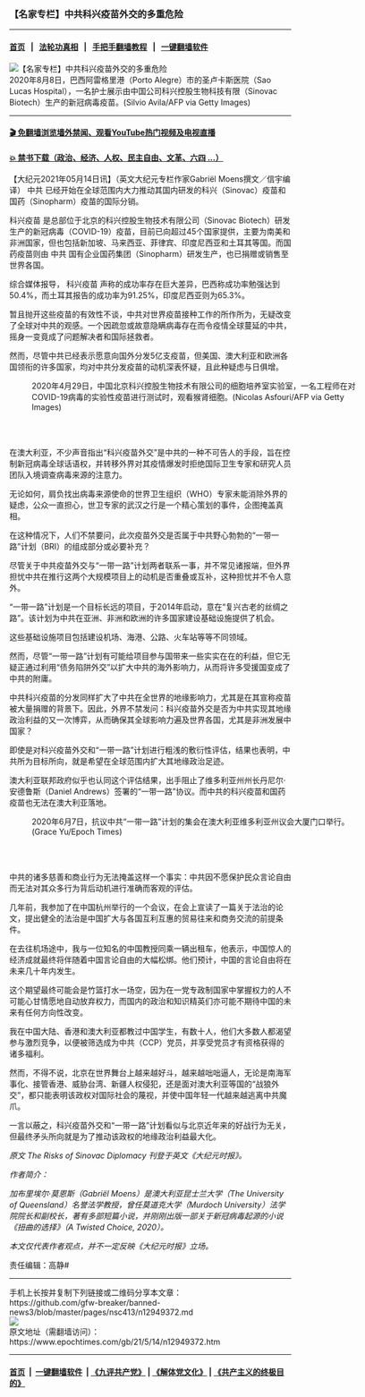 ### 【名家专栏】中共科兴疫苗外交的多重危险
------------------------

#### [首页](https://github.com/gfw-breaker/banned-news3/blob/master/README.md) &nbsp;&nbsp;|&nbsp;&nbsp; [法轮功真相](https://github.com/begood0513/basic/blob/master/README.md)  &nbsp;&nbsp;|&nbsp;&nbsp; [手把手翻墙教程](https://github.com/gfw-breaker/guides/wiki)  &nbsp;&nbsp;|&nbsp;&nbsp; [一键翻墙软件](https://github.com/gfw-breaker/nogfw/blob/master/README.md)  



<div><img alt="【名家专栏】中共科兴疫苗外交的多重危险" class="attachment-djy_600_400 size-djy_600_400 wp-post-image" src="https://i.epochtimes.com/assets/uploads/2021/05/id12949376-GettyImages-1227964209-700x420-600x400.jpg"/>
<div class="caption">
 2020年8月8日，巴西阿雷格里港（Porto Alegre）市的圣卢卡斯医院（Sao Lucas Hospital），一名护士展示由中国公司科兴控股生物科技有限（Sinovac Biotech）生产的新冠病毒疫苗。(Silvio Avila/AFP via Getty Images)
</div></div><hr/>

#### [ 🎬  免翻墙浏览墙外禁闻、观看YouTube热门视频及电视直播](https://github.com/gfw-breaker/HelloWorld)

#### [ 💥  禁书下载（政治、经济、人权、民主自由、文革、六四 ...）](https://github.com/gfw-breaker/books/blob/master/README.md)

<div><p>
 【大纪元2021年05月14日讯】（英文大纪元专栏作家Gabriël Moens撰文／信宇编译）
 <ok href="https://www.epochtimes.com/gb/tag/%E4%B8%AD%E5%85%B1.html">
  中共
 </ok>
 已经开始在全球范围内大力推动其国内研发的科兴（Sinovac）疫苗和国药（Sinopharm）疫苗的国际分销。
</p>
<p>
 <ok href="https://www.epochtimes.com/gb/tag/%E7%A7%91%E5%85%B4%E7%96%AB%E8%8B%97.html">
  科兴疫苗
 </ok>
 是总部位于北京的科兴控股生物技术有限公司（Sinovac Biotech）研发生产的新冠病毒（COVID-19）疫苗，目前已向超过45个国家提供，主要为南美和非洲国家，但也包括新加坡、马来西亚、菲律宾、印度尼西亚和土耳其等国。而国药疫苗则由
 <ok href="https://www.epochtimes.com/gb/tag/%E4%B8%AD%E5%85%B1.html">
  中共
 </ok>
 国有企业国药集团（Sinopharm）研发生产，也已捐赠或销售至世界各国。
</p>
<p>
 综合媒体报导，
 <ok href="https://www.epochtimes.com/gb/tag/%E7%A7%91%E5%85%B4%E7%96%AB%E8%8B%97.html">
  科兴疫苗
 </ok>
 声称的成功率存在巨大差异，巴西称成功率勉强达到50.4%，而土耳其报告的成功率为91.25%，印度尼西亚则为65.3%。
</p>
<p>
 暂且抛开这些疫苗的有效性不谈，中共对世界疫苗接种工作的所作所为，无疑改变了全球对中共的观感。一个因疏忽或故意隐瞒病毒存在而令疫情全球蔓延的中共，摇身一变竟成了问题解决者和国际拯救者。
</p>
<p>
 然而，尽管中共已经表示愿意向国外分发5亿支疫苗，但美国、澳大利亚和欧洲各国领衔的许多国家，均对中共分发疫苗的动机深表怀疑，且此种疑虑与日俱增。
</p>
<figure aria-describedby="caption-attachment-12949385" class="wp-caption aligncenter" id="attachment_12949385" style="width: 600px">
 <ok href="https://i.epochtimes.com/assets/uploads/2021/05/id12949385-virus-vaccine-525x350.jpg" target="_blank">
  <img alt="" class="wp-image-12949385" src="https://i.epochtimes.com/assets/uploads/2021/05/id12949385-virus-vaccine-525x350-450x300.jpg"/>
 </ok>
 <br/><figcaption class="wp-caption-text" id="caption-attachment-12949385">
  2020年4月29日，中国北京科兴控股生物技术有限公司的细胞培养室实验室，一名工程师在对COVID-19病毒的实验性疫苗进行测试时，观看猴肾细胞。(Nicolas Asfouri/AFP via Getty Images)
 </figcaption><br/>
</figure><br/>
<p>
 在澳大利亚，不少声音指出“科兴疫苗外交”是中共的一种不可告人的手段，旨在控制新冠病毒全球话语权，并转移外界对其疫情爆发时拒绝国际卫生专家和研究人员团队入境调查病毒来源的注意力。
</p>
<p>
 无论如何，肩负找出病毒来源使命的世界卫生组织（WHO）专家未能消除外界的疑虑，公众一直担心，世卫专家的武汉之行是一个精心策划的事件，企图掩盖真相。
</p>
<p>
 在这种情况下，人们不禁要问，此次疫苗外交是否属于中共野心勃勃的“一带一路”计划（BRI）的组成部分或必要补充？
</p>
<p>
 尽管关于中共疫苗外交与“一带一路”计划两者联系一事，并不常见诸报端，但外界担忧中共在推行这两个大规模项目上的动机是否重叠或互补，这种担忧并不令人意外。
</p>
<p>
 “一带一路”计划是一个目标长远的项目，于2014年启动，意在“复兴古老的丝绸之路”。该计划为中共在亚洲、非洲和欧洲的许多国家建设基础设施提供了机会。
</p>
<p>
 这些基础设施项目包括建设机场、海港、公路、火车站等等不同领域。
</p>
<p>
 然而，尽管“一带一路”计划有可能给项目参与国带来一些实实在在的利益，但它无疑正通过利用“债务陷阱外交”以扩大中共的海外影响力，从而将许多受援国变成了中共的附庸。
</p>
<p>
 中共科兴疫苗的分发同样扩大了中共在全世界的地缘影响力，尤其是在其宣称疫苗被大量捐赠的背景下。因此，外界不禁发问：科兴疫苗外交是否为中共实现其地缘政治利益的又一次博弈，从而确保其全球影响力遍及世界各国，尤其是非洲发展中国家？
</p>
<p>
 即使是对科兴疫苗外交和“一带一路”计划进行粗浅的敷衍性评估，结果也表明，中共所为目标所向，就是希望在全球范围内扩大其地缘政治足迹。
</p>
<p>
 澳大利亚联邦政府似乎也认同这个评估结果，出手阻止了维多利亚州州长丹尼尔·安德鲁斯（Daniel Andrews）签署的“一带一路”协议。而中共的科兴疫苗和国药疫苗也无法在澳大利亚落地。
</p>
<figure aria-describedby="caption-attachment-12949387" class="wp-caption aligncenter" id="attachment_12949387" style="width: 601px">
 <ok href="https://i.epochtimes.com/assets/uploads/2021/05/id12949387-BRI-protest-Melbourne-622x350.jpg" target="_blank">
  <img alt="" class="wp-image-12949387" src="https://i.epochtimes.com/assets/uploads/2021/05/id12949387-BRI-protest-Melbourne-622x350-450x253.jpg"/>
 </ok>
 <br/><figcaption class="wp-caption-text" id="caption-attachment-12949387">
  2020年6月7日，抗议中共“一带一路”计划的集会在澳大利亚维多利亚州议会大厦门口举行。(Grace Yu/Epoch Times)
 </figcaption><br/>
</figure><br/>
<p>
 中共的诸多慈善和商业行为无法掩盖这样一个事实：中共因不愿保护民众言论自由而无法对其众多行为背后动机进行准确而客观的评估。
</p>
<p>
 几年前，我参加了在中国杭州举行的一个会议，在会上宣读了一篇关于法治的论文，提出健全的法治是中国扩大与各国互利互惠的贸易往来和商务交流的前提条件。
</p>
<p>
 在去往机场途中，我与一位知名的中国教授同乘一辆出租车，他表示，中国惊人的经济成就最终将伴随着中国言论自由的大幅松绑。他们预计，中国的言论自由将在未来几十年内发生。
</p>
<p>
 这个期望最终可能会是竹篮打水一场空，因为在一党专政制国家中掌握权力的人不可能心甘情愿地自动放弃权力，而国内的政治和知识精英们亦可能不期待中国的未来有任何方向性改变。
</p>
<p>
 我在中国大陆、香港和澳大利亚都教过中国学生，有数十人，他们大多数人都渴望参与激烈竞争，以便被筛选成为中共（CCP）党员，并享受党员才有资格获得的诸多福利。
</p>
<p>
 然而，不得不说，北京在世界舞台上越来越好斗，越来越咄咄逼人，无论是南海军事化、接管香港、威胁台湾、新疆人权侵犯，还是面对澳大利亚等国的“战狼外交”，都只能表明该政权对国际社会的蔑视，并使中国年轻一代越来越逃离中共魔爪。
</p>
<p>
 一言以蔽之，科兴疫苗外交和“一带一路”计划看似与北京近年来的好战行为无关，但最终矛头所向就是为了推动该政权的地缘政治利益最大化。
</p>
<p>
 <em>
  原文
  <ok href="https://www.theepochtimes.com/the-risks-of-sinovac-diplomacy_3809208.html">
   The Risks of Sinovac Diplomacy
  </ok>
  刊登于英文《大纪元时报》。
 </em>
</p>
<p>
 <em>
  作者简介：
 </em>
</p>
<p>
 <em>
  加布里埃尔·莫恩斯（Gabriël Moens）是澳大利亚昆士兰大学（The University of Queensland）名誉法学教授，曾任莫道克大学（Murdoch University）法学院院长和副校长，著有多部短篇小说，并刚刚出版一部关于新冠病毒起源的小说《扭曲的选择》（A Twisted Choice, 2020）。
 </em>
</p>
<p>
 <em>
  本文仅代表作者观点，并不一定反映《大纪元时报》立场。
 </em>
</p>
<p>
 责任编辑：高静#
</p>
</div>
<hr/>
手机上长按并复制下列链接或二维码分享本文章：<br/>
https://github.com/gfw-breaker/banned-news3/blob/master/pages/nsc413/n12949372.md <br/>
<a href='https://github.com/gfw-breaker/banned-news3/blob/master/pages/nsc413/n12949372.md'><img src='https://github.com/gfw-breaker/banned-news3/blob/master/pages/nsc413/n12949372.md.png'/></a> <br/>
原文地址（需翻墙访问）：https://www.epochtimes.com/gb/21/5/14/n12949372.htm


------------------------
#### [首页](https://github.com/gfw-breaker/banned-news3/blob/master/README.md) &nbsp;|&nbsp; [一键翻墙软件](https://github.com/gfw-breaker/nogfw/blob/master/README.md) &nbsp;| [《九评共产党》](https://github.com/gfw-breaker/9ping.md/blob/master/README.md#九评之一评共产党是什么) | [《解体党文化》](https://github.com/gfw-breaker/jtdwh.md/blob/master/README.md) | [《共产主义的终极目的》](https://github.com/gfw-breaker/gczydzjmd.md/blob/master/README.md)


<img src='http://gfw-breaker.win/banned-news3/pages/nsc413/n12949372.md' width='0px' height='0px'/>
